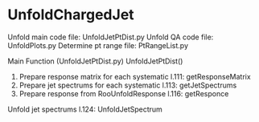 # UnfoldChargedJet
Unfold main code file: UnfoldJetPtDist.py
Unfold QA code file: UnfoldPlots.py
Determine pt range file: PtRangeList.py

Main Function (UnfoldJetPtDist.py)
    UnfoldJetPtDist()

1. Prepare response matrix for each systematic
    l.111: getResponseMatrix
2. Prepare jet spectrums for each systematic
    l.113: getJetSpectrums
3. Prepare response from RooUnfoldResponse 
    l.116: getResponce

Unfold jet spectrums
   l.124: UnfoldJetSpectrum


